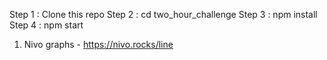 Step 1 : Clone this repo
Step 2 : cd two_hour_challenge
Step 3 : npm install
Step 4 : npm start

1. Nivo graphs - https://nivo.rocks/line
